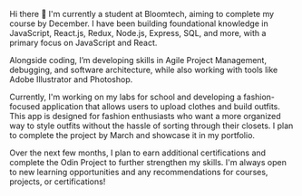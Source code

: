 Hi there 👋
I'm currently a student at Bloomtech, aiming to complete my course by December. I have been building foundational knowledge in JavaScript, React.js, Redux, Node.js, Express, SQL, and more, with a primary focus on JavaScript and React.

Alongside coding, I’m developing skills in Agile Project Management, debugging, and software architecture, while also working with tools like Adobe Illustrator and Photoshop.

Currently, I'm working on my labs for school and developing a fashion-focused application that allows users to upload clothes and build outfits. This app is designed for fashion enthusiasts who want a more organized way to style outfits without the hassle of sorting through their closets. I plan to complete the project by March and showcase it in my portfolio.

Over the next few months, I plan to earn additional certifications and complete the Odin Project to further strengthen my skills. I'm always open to new learning opportunities and any recommendations for courses, projects, or certifications!  
<!--
**taylersala/taylersala** is a ✨ _special_ ✨ repository because its `README.md` (this file) appears on your GitHub profile.

Here are some ideas to get you started:

- 🔭 I’m currently working on ...
- 🌱 I’m currently learning ...
- 👯 I’m looking to collaborate on ...
- 🤔 I’m looking for help with ...
- 💬 Ask me about ...
- 📫 How to reach me: ...
- 😄 Pronouns: ...
- ⚡ Fun fact: ...
-->
